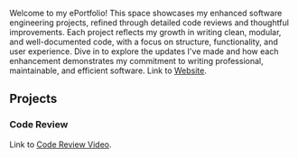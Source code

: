 
Welcome to my ePortfolio! This space showcases my enhanced software engineering projects, refined through detailed code reviews and thoughtful improvements. Each project reflects my growth in writing clean, modular, and well-documented code, with a focus on structure, functionality, and user experience. Dive in to explore the updates I've made and how each enhancement demonstrates my commitment to writing professional, maintainable, and efficient software.
Link to [Website](https://jnasr1104.github.io/).
## Projects
### Code Review
Link to [Code Review Video](https://youtu.be/zfMDSn8PBYU).


